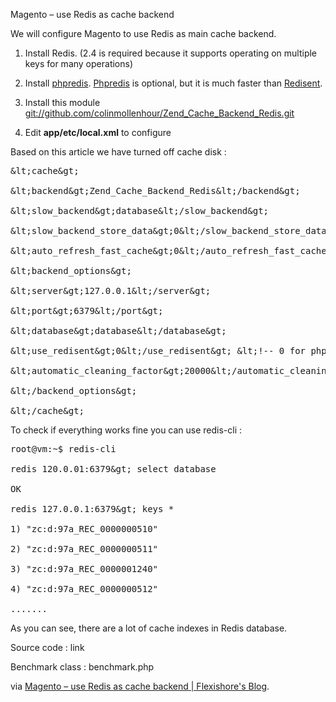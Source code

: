 Magento – use Redis as cache backend

We will configure Magento to use Redis as main cache backend.

1. Install Redis. (2.4 is required because it supports operating on multiple keys for many
   operations)

2. Install <a href="https://github.com/nicolasff/phpredis" target="_blank">phpredis</a>.
   <a href="https://github.com/nicolasff/phpredis" target="_blank">Phpredis</a> is optional, but it
   is much faster than <a href="https://github.com/jdp/redisent" target="_blank">Redisent</a>.

3. Install this module
   <a title="git://github.com/colinmollenhour/Zend_Cache_Backend_Redis.git" href="git://github.com/colinmollenhour/Zend_Cache_Backend_Redis.git" target="_blank">git://github.com/colinmollenhour/Zend_Cache_Backend_Redis.git</a>

4. Edit <strong>app/etc/local.xml</strong> to configure

Based on this article we have turned off cache disk :

<pre class="lang:default decode:true">&amp;lt;cache&amp;gt;

&amp;lt;backend&amp;gt;Zend_Cache_Backend_Redis&amp;lt;/backend&amp;gt;

&amp;lt;slow_backend&amp;gt;database&amp;lt;/slow_backend&amp;gt;

&amp;lt;slow_backend_store_data&amp;gt;0&amp;lt;/slow_backend_store_data&amp;gt;

&amp;lt;auto_refresh_fast_cache&amp;gt;0&amp;lt;/auto_refresh_fast_cache&amp;gt;

&amp;lt;backend_options&amp;gt;

&amp;lt;server&amp;gt;127.0.0.1&amp;lt;/server&amp;gt;

&amp;lt;port&amp;gt;6379&amp;lt;/port&amp;gt;

&amp;lt;database&amp;gt;database&amp;lt;/database&amp;gt;

&amp;lt;use_redisent&amp;gt;0&amp;lt;/use_redisent&amp;gt; &amp;lt;!-- 0 for phpredis, 1 for redisent --&amp;gt;

&amp;lt;automatic_cleaning_factor&amp;gt;20000&amp;lt;/automatic_cleaning_factor&amp;gt; &amp;lt;!-- optional, 20000 is the default, 0 disables auto clean --&amp;gt;

&amp;lt;/backend_options&amp;gt;

&amp;lt;/cache&amp;gt;</pre>

To check if everything works fine you can use redis-cli :

<pre class="lang:default decode:true">root@vm:~$ redis-cli

redis 120.0.01:6379&amp;gt; select database

OK

redis 127.0.0.1:6379&amp;gt; keys *

1) "zc:d:97a_REC_0000000510"

2) "zc:d:97a_REC_0000000511"

3) "zc:d:97a_REC_0000001240"

4) "zc:d:97a_REC_0000000512"

.......</pre>

As you can see, there are a lot of cache indexes in Redis database.

Source code : link

Benchmark class : benchmark.php

via <a href="http://blog.flexishore.com/2011/09/magento-use-redis-as-cache-backend/">Magento – use
Redis as cache backend | Flexishore's Blog</a>.
